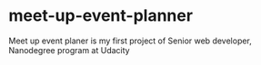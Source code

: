 # meet-up-event-planner
Meet up event planer is my first project of Senior web developer, Nanodegree program at Udacity 
